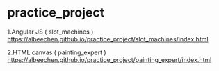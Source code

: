 # practice_project

1.Angular JS ( slot_machines )
https://albeechen.github.io/practice_project/slot_machines/index.html

2.HTML canvas ( painting_expert )
https://albeechen.github.io/practice_project/painting_expert/index.html
